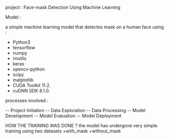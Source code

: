 project : Face-mask Detection Using Machine Learning

Model : 

a simple machine learning model that detectes  mask on a human face  using  :

+ Python3 
+ tensorflow
+ numpy
+ imutils
+ keras
+ opencv-python
+ scipy
+ matplotlib
+ CUDA Toolkit 11.2.
+ cuDNN SDK 8.1.0.
 
processes involved :

-- Project Initiation
-- Data Exploration
-- Data Processing
-- Model Development
-- Model Evaluation
-- Model Deployment

HOW THE TRAINING WAS DONE ?
the model has undergone very simple training using two datasets 
+with_mask
+without_mask 


 
